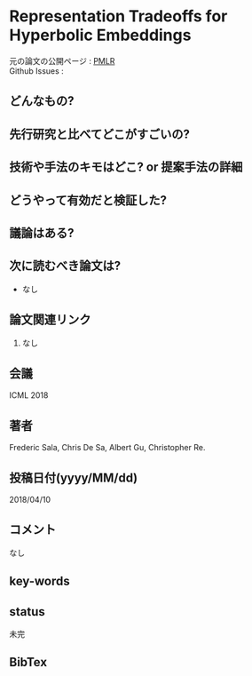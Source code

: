 # Representation Tradeoffs for Hyperbolic Embeddings

元の論文の公開ページ : [PMLR](http://proceedings.mlr.press/v80/sala18a.html)  
Github Issues : 

## どんなもの?

## 先行研究と比べてどこがすごいの?

## 技術や手法のキモはどこ? or 提案手法の詳細

## どうやって有効だと検証した?

## 議論はある?

## 次に読むべき論文は?
- なし

## 論文関連リンク
1. なし

## 会議
ICML 2018

## 著者
Frederic Sala, Chris De Sa, Albert Gu, Christopher Re.

## 投稿日付(yyyy/MM/dd)
2018/04/10

## コメント
なし

## key-words

## status
未完

## BibTex
